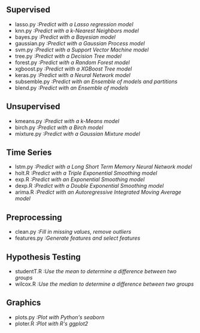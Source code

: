 ## Supervised
- lasso.py     *:Predict with a Lasso regression model*
- knn.py       *:Predict with a k-Nearest Neighbors model*
- bayes.py     *:Predict with a Bayesian model*
- gaussian.py  *:Predict with a Gaussian Process model*
- svm.py       *:Predict with a Support Vector Machine model*
- tree.py      *:Predict with a Decision Tree model*
- forest.py    *:Predict with a Random Forest model*
- xgboost.py   *:Predict with a XGBoost Tree model*
- keras.py     *:Predict with a Neural Network model*
- subsemble.py *:Predict with an Ensemble of models and partitions*
- blend.py     *:Predict with an Ensemble of models*

## Unsupervised
- kmeans.py *:Predict with a k-Means model*
- birch.py *:Predict with a Birch model*
- mixture.py *:Predict with a Gaussian Mixture model*

## Time Series
- lstm.py *:Predict with a Long Short Term Memory Neural Network model*
- holt.R *:Predict with a Triple Exponential Smoothing model*
- exp.R *:Predict with an Exponential Smoothing model*
- dexp.R *:Predict with a Double Exponential Smoothing model*
- arima.R *:Predict with an Autoregressive Integrated Moving Average model*

## Preprocessing
- clean.py *:Fill in missing values, remove outliers*
- features.py *:Generate features and select features*

## Hypothesis Testing
- studentT.R *:Use the mean to determine a difference between two groups*
- wilcox.R *:Use the median to determine a difference between two groups*

## Graphics
- plots.py *:Plot with Python's seaborn*
- ploter.R *:Plot with R's ggplot2*
